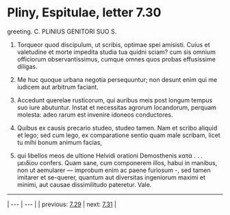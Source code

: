 # Pliny, Espitulae, letter 7.30

greeting. C. PLINIUS GENITORI SUO S.



1. Torqueor quod discipulum, ut scribis, optimae spei amisisti. Cuius et valetudine et morte impedita studia tua quidni sciam? cum sis omnium officiorum observantissimus, cumque omnes quos probas effusissime diligas.



2. Me huc quoque urbana negotia persequuntur; non desunt enim qui me iudicem aut arbitrum faciant.



3. Accedunt querelae rusticorum, qui auribus meis post longum tempus suo iure abutuntur. Instat et necessitas agrorum locandorum, perquam molesta: adeo rarum est invenire idoneos conductores.



4. Quibus ex causis precario studeo, studeo tamen. Nam et scribo aliquid et lego; sed cum lego, ex comparatione sentio quam male scribam, licet tu mihi bonum animum facias,



5. qui libellos meos de ultione Helvidi orationi Demosthenis κατὰ . . . μειδίου confers. Quam sane, cum componerem illos, habui in manibus, non ut aemularer — improbum enim ac paene furiosum -, sed tamen imitarer et se-querer, quantum aut diversitas ingeniorum maximi et minimi, aut causae dissimilitudo pateretur. Vale.



---

| --- | --- |
| previous: [7.29](../7.29/) | next: [7.31](../7.31/) |